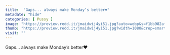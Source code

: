 ```yaml
---
title:  "Gaps... always make Monday’s better❤️"
metadate: "hide"
categories: [ Pussy ]
image: "https://preview.redd.it/jmaidwij4yi51.jpg?auto=webp&s=f1bb982af2d6b938b70670bbe9f9f40aa0f9c7ee"
thumb: "https://preview.redd.it/jmaidwij4yi51.jpg?width=1080&crop=smart&auto=webp&s=21ffb44c5f3649ca607ec74f6179fcdce627cd3b"
visit: ""
---
```

Gaps... always make Monday’s better❤️
